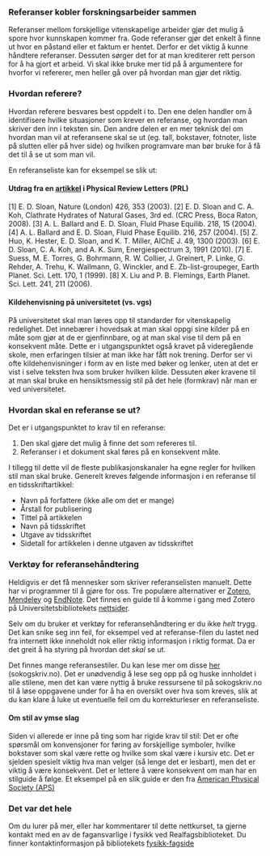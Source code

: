 ### Referanser kobler forskningsarbeider sammen
Referanser mellom forskjellige vitenskapelige arbeider gjør det mulig å spore hvor kunnskapen kommer fra. Gode referanser gjør det enkelt å finne ut hvor en påstand eller et faktum er hentet. Derfor er det viktig å kunne håndtere referanser. Dessuten sørger det for at man krediterer rett person for å ha gjort et arbeid. Vi skal ikke bruke mer tid på å argumentere for hvorfor vi refererer, men heller gå over på hvordan man gjør det riktig. 

### Hvordan referere?
Hvordan referere besvares best oppdelt i to. Den ene delen handler om å identifisere hvilke situasjoner som krever en referanse, og hvordan man skriver den inn i teksten sin. Den andre delen er en mer teknisk del om hvordan man vil at referansene skal se ut (eg. tall, bokstaver, fotnoter, liste på slutten eller på hver side) og hvilken programvare man bør bruke for å få det til å se ut som man vil. 

En referanseliste kan for eksempel se slik ut:

<div>
<b-list-group>
  <b-list-group-item variant="secondary">
      <h4>Utdrag fra en <a href="https://journals.aps.org/prl/abstract/10.1103/PhysRevLett.120.144501">artikkel</a> i Physical Review Letters (PRL)</h4>
  </b-list-group-item>
  <b-list-group-item>[1] E. D. Sloan, Nature (London) 426, 353 (2003).</b-list-group-item>
  <b-list-group-item>[2] E. D. Sloan and C. A. Koh, Clathrate Hydrates of Natural Gases, 3rd ed. (CRC Press, Boca Raton, 2008).</b-list-group-item>
  <b-list-group-item>[3] A. L. Ballard and E. D. Sloan, Fluid Phase Equilib. 218, 15 (2004).</b-list-group-item>
  <b-list-group-item>[4] A. L. Ballard and E. D. Sloan, Fluid Phase Equilib. 216, 257 (2004).</b-list-group-item>
  <b-list-group-item>[5] Z. Huo, K. Hester, E. D. Sloan, and K. T. Miller, AIChE J. 49, 1300 (2003).</b-list-group-item>
  <b-list-group-item>[6] E. D. Sloan, C. A. Koh, and A. K. Sum, Energiespectrum 3, 1991 (2010).</b-list-group-item>
  <b-list-group-item>[7] E. Suess, M. E. Torres, G. Bohrmann, R. W. Collier, J. Greinert, P. Linke, G. Rehder, A. Trehu, K. Wallmann, G. Winckler, and E. Zb-list-groupeger, Earth Planet. Sci. Lett. 170, 1 (1999).</b-list-group-item>
  <b-list-group-item>[8] X. Liu and P. B. Flemings, Earth Planet. Sci. Lett. 241, 211 (2006).</b-list-group-item>
</b-list-group>
</div>

<div class="alert alert-primary">
<h4> Kildehenvisning på universitetet (vs. vgs)</h4>
På universitetet skal man læres opp til standarder for vitenskapelig redelighet. Det innebærer i hovedsak at man skal oppgi sine kilder på en måte som gjør at de er gjenfinnbare, og at man skal vise til dem på en konsekvent måte. Dette er i utgangspunktet også kravet på videregående skole, men erfaringen tilsier at man ikke har fått nok trening. Derfor ser vi ofte kildehenvisninger i form av en liste med bøker og lenker, uten at det er vist i selve teksten hva som bruker hvilken kilde. Dessuten øker kravene til at man skal bruke en hensiktsmessig stil på det hele (formkrav) når man er ved universitetet. 
</div>

### Hvordan skal en referanse se ut?
Det er i utgangspunktet *to* krav til en referanse:

<div>
<ol>
  <li>Den skal gjøre det mulig å finne det som refereres til.</li>
  <li>Referanser i et dokument skal føres på en konsekvent måte.</li>
</ol>
</div>

I tillegg til dette vil de fleste publikasjonskanaler ha egne regler for hvilken stil man skal bruke. Generelt kreves følgende informasjon i en referanse til en tidsskriftartikkel:

<div>
<ul>
  <li>Navn på forfattere (ikke alle om det er mange)</li>
  <li>Årstall for publisering</li>
  <li>Tittel på artikkelen</li>
  <li>Navn på tidsskriftet</li>
  <li>Utgave av tidsskriftet</li>
  <li>Sidetall for artikkelen i denne utgaven av tidsskriftet</li>
</ul>
</div>

### Verktøy for referansehåndtering
Heldigvis er det få mennesker som skriver referanselisten manuelt. Dette har vi programmer til å gjøre for oss. Tre populære alternativer er [Zotero](https://www.zotero.org), [Mendeley](https://www.mendeley.com) og [EndNote](http://endnote.com). Det finnes en guide til å komme i gang med Zotero på Universitetsbibliotekets [nettsider](https://www.ub.uio.no/english/writing-publishing/referencing/zotero/). 

Selv om du bruker et verktøy for referansehåndtering er du ikke _helt_ trygg. Det kan snike seg inn feil, for eksempel ved at referanse-filen du lastet ned fra internett ikke inneholdt nok eller riktig informasjon i riktig format. Da er det greit å ha styring på hvordan det _skal_ se ut. 

Det finnes mange referansestiler. Du kan lese mer om disse [her](http://sokogskriv.no/kildebruk-og-referanser/referansestiler/) (sokogskriv.no). Det er unødvendig å lese seg opp på og huske innholdet i alle stilene, men det kan være nyttig å bruke ressursene til på sokogskriv.no til å løse oppgavene under for å ha en oversikt over hva som kreves, slik at du kan klare å luke ut eventuelle feil om du korrekturleser en referanseliste. 

<quiz-with-navigation :exercises="['HarvardReferenceAlternatives', 'SettInnReferansene']"></quiz-with-navigation>

<div class="alert alert-primary">
<h4>Om stil av ymse slag</h4>
Siden vi allerede er inne på ting som har rigide krav til stil: Det er ofte spørsmål om konvensjoner for føring av forskjellige symboler, hvilke bokstaver som skal være rette og hvilke som skal være i kursiv etc. Det er sjelden spesielt viktig hva man velger (så lenge det er lesbart), men det er viktig å være konsekvent. Det er lettere å være konsekvent om man har en stilguide å følge. Et eksempel på en slik guide er den fra <a href="https://journals.aps.org/authors/frequently-used-memos">American Physical Society (APS)</a>
</div>

### Det var det hele
Om du lurer på mer, eller har kommentarer til dette nettkurset, ta gjerne kontakt med en av de fagansvarlige i fysikk ved Realfagsbiblioteket. Du finner kontaktinformasjon på bibliotekets [fysikk-fagside](https://ub.uio.no/fysikk)